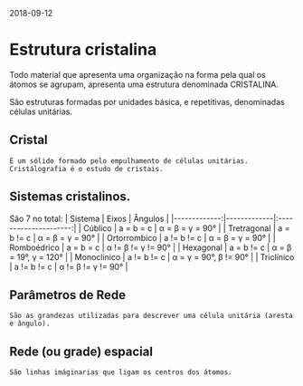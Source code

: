 2018-09-12

# Estrutura cristalina

Todo material que apresenta uma organização na forma pela qual os átomos se agrupam, apresenta uma estrutura denominada CRISTALINA.

São estruturas formadas por unidades básica, e repetitivas, denominadas células unitárias. 

## Cristal
	É um sólido formado pelo empulhamento de células unitárias.
	Cristálografia é o estudo de cristais. 

## Sistemas cristalinos.
São 7 no total:
|      Sistema | Eixos       |        Ângulos        |
|-------------:|-------------|:---------------------:|
|    Cúblico   |  a = b = c  |    α = β = γ = 90°    |
|  Tretragonal |  a = b != c |    α = β = γ = 90°    |
| Ortorrombico | a != b != c |    α = β = γ = 90°    |
|  Romboédrico |  a = b = c  |   α != β != γ != 90°  |
| Hexagonal    | a = b != c  | α = β = 19°, γ = 120° |
| Monoclinico  | a != b != c | α = γ = 90°, β != 90° |
| Triclínico   | a != b != c | α != β != γ != 90°    |

## Parâmetros de Rede
	São as grandezas utilizadas para descrever uma célula unitária (aresta e ângulo).

## Rede (ou grade) espacial
	São linhas imáginarias que ligam os centros dos átomos. 


